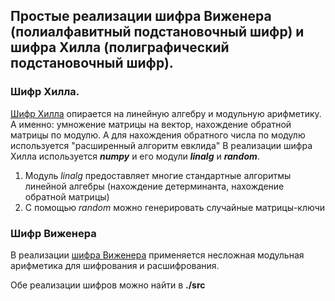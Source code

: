 ## Простые реализации шифра Виженера (полиалфавитный подстановочный шифр) и шифра Хилла (полиграфический подстановочный шифр).

### Шифр Хилла.
[Шифр Хилла](https://en.wikipedia.org/wiki/Hill_cipher) опирается на линейную алгебру и модульную арифметику. А именно: умножение матрицы на вектор, нахождение обратной матрицы по модулю. А для нахождения обратного числа по модулю используется "расширенный алгоритм евклида"
В реализации шифра Хилла используется **_numpy_** и его модули **_linalg_** и **_random_**.
1. Модуль _linalg_ предоставляет  многие стандартные алгоритмы линейной алгебры (нахождение детерминанта, нахождение обратной матрицы)
2. С помощью _random_ можно генерировать случайные матрицы-ключи

### Шифр Виженера
В реализации [шифра Виженера](https://en.wikipedia.org/wiki/Vigenère_cipher) применяется несложная модульная арифметика для шифрования и расшифрования.

Обе реализации шифров можно найти в **./src**

